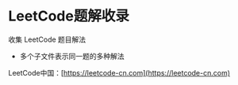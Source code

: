 # LeetCode题解收录

收集 LeetCode 题目解法

* 多个子文件表示同一题的多种解法

LeetCode中国：[https://leetcode-cn.com](https://leetcode-cn.com)
